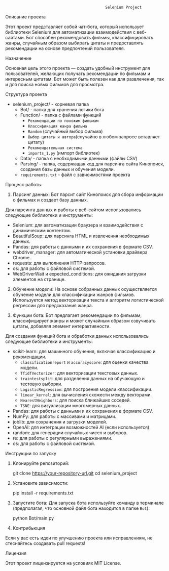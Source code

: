
                                                Selenium Project

 Описание проекта

Этот проект представляет собой чат-бота, который использует библиотеки Selenium для автоматизации взаимодействия с веб-сайтами. Бот способен рекомендовать фильмы, классифицировать жанры, случайным образом выбирать цитаты и предоставлять рекомендации на основе предпочтений пользователя. 

 Назначение

Основная цель этого проекта — создать удобный инструмент для пользователей, желающих получать рекомендации по фильмам и интересным цитатам. Бот может быть полезен как для развлечения, так и для поиска новых фильмов для просмотра.

 Структура проекта

- selenium_project/ - корневая папка
  - Bot/ - папка для хранения логики бота
  - Function/ - папка с файлами функций
    - `Рекомендации по похожим фильмам`
    - `Классификация жанра фильма`
    - `Random` (случайный выбор фильма)
    - `Выбор цитаты и автора`(случайно в любом запросе вставляет цитату)
    - `Рекомендательная система`
    - `imports_1.py` (импорт библиотек)
  - Data/ - папка с необходимыми данными (файлы CSV)
  - Parsing/ - папка, содержащая код для парсинга сайта Кинопоиск, создания базы данных и обучения модели.
  - `requirements.txt` - файл с зависимостями проекта


Процесс работы

1. Парсинг данных: Бот парсит сайт Кинопоиск для сбора информации о фильмах и создает базу данных.

Для парсинга данных и работы с веб-сайтом использовались следующие библиотеки и инструменты:

- Selenium: для автоматизации браузера и взаимодействия с динамическим контентом.
- BeautifulSoup: для парсинга HTML и извлечения необходимых данных.
- Pandas: для работы с данными и их сохранения в формате CSV.
- webdriver_manager: для автоматической установки драйвера Chrome.
- requests: для выполнения HTTP-запросов.
- os: для работы с файловой системой.
- WebDriverWait и expected_conditions: для ожидания загрузки элементов на странице.

2. Обучение модели: На основе собранных данных осуществляется обучение модели для классификации жанров фильмов. Используется метод векторизации текста и алгоритм логистической регрессии для предсказания жанра.

3. Функции бота: Бот предлагает рекомендации по фильмам, классифицирует жанры и может случайным образом озвучивать цитаты, добавляя элемент интерактивности.

Для создания функций бота и обработки данных использовались следующие библиотеки и инструменты:

- scikit-learn: для машинного обучения, включая классификацию и рекомендации.
  - `classificationreport` и `accuracyscore`: для оценки качества модели.
  - `TfidfVectorizer`: для векторизации текстовых данных.
  - `traintestsplit`: для разделения данных на обучающую и тестовую выборки.
  - `LogisticRegression`: для построения модели классификации.
  - `linear_kernel`: для вычисления схожести между векторами.
  - `NearestNeighbors`: для поиска ближайших соседей.
  - `TSNE`: для визуализации многомерных данных.
- Pandas: для работы с данными и их сохранения в формате CSV.
- NumPy: для работы с массивами и матрицами.
- joblib: для сохранения и загрузки моделей.
- OpenAI: для интеграции возможностей AI (если используется).
- random: для генерации случайных чисел и выборов.
- re: для работы с регулярными выражениями.
- os: для работы с файловой системой.



 Инструкции по запуску

1. Клонируйте репозиторий:
   
   git clone https://your-repository-url.git
   cd selenium_project
   

2. Установите зависимости:
   
   pip install -r requirements.txt
   

3. Запустите бота:
   Для запуска бота используйте команду в терминале (предполагая, что основной файл бота находится в папке `Bot`):
   
   python Bot/main.py
   

4. Контрибьюция

Если у вас есть идеи по улучшению проекта или исправлениям, не стесняйтесь создавать pull requests!

 Лицензия

Этот проект лицензируется на условиях MIT License.